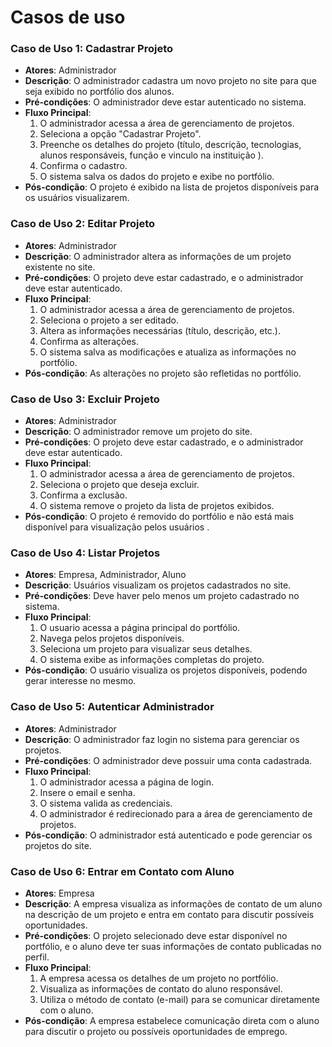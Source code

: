 # Casos de uso 


### Caso de Uso 1: Cadastrar Projeto
* **Atores**: Administrador
* **Descrição**: O administrador cadastra um novo projeto no site para que seja exibido no portfólio dos alunos.
* **Pré-condições**: O administrador deve estar autenticado no sistema.
* **Fluxo Principal**:
    1. O administrador acessa a área de gerenciamento de projetos.
    2. Seleciona a opção "Cadastrar Projeto".
    3. Preenche os detalhes do projeto (título, descrição, tecnologias, alunos responsáveis, função e vinculo na instituição ).
    4. Confirma o cadastro.
    5. O sistema salva os dados do projeto e exibe no portfólio.
* **Pós-condição**: O projeto é exibido na lista de projetos disponíveis para os usuários visualizarem.

### Caso de Uso 2: Editar Projeto
* **Atores**: Administrador
* **Descrição**: O administrador altera as informações de um projeto existente no site.
* **Pré-condições**: O projeto deve estar cadastrado, e o administrador deve estar autenticado.
* **Fluxo Principal**:
    1. O administrador acessa a área de gerenciamento de projetos.
    2. Seleciona o projeto a ser editado.
    3. Altera as informações necessárias (título, descrição, etc.).
    4. Confirma as alterações.
    5. O sistema salva as modificações e atualiza as informações no portfólio.
* **Pós-condição**: As alterações no projeto são refletidas no portfólio.

### Caso de Uso 3: Excluir Projeto
* **Atores**: Administrador
* **Descrição**: O administrador remove um projeto do site.
* **Pré-condições**: O projeto deve estar cadastrado, e o administrador deve estar autenticado.
* **Fluxo Principal**:
    1. O administrador acessa a área de gerenciamento de projetos.
    2. Seleciona o projeto que deseja excluir.
    3. Confirma a exclusão.
    4. O sistema remove o projeto da lista de projetos exibidos.
* **Pós-condição**: O projeto é removido do portfólio e não está mais disponível para visualização pelos usuários .

### Caso de Uso 4: Listar Projetos
* **Atores**: Empresa, Administrador, Aluno
* **Descrição**: Usuários visualizam os projetos cadastrados no site.
* **Pré-condições**: Deve haver pelo menos um projeto cadastrado no sistema.
* **Fluxo Principal**:
    1. O usuario acessa a página principal do portfólio.
    2. Navega pelos projetos disponíveis.
    3. Seleciona um projeto para visualizar seus detalhes.
    4. O sistema exibe as informações completas do projeto.
* **Pós-condição**: O usuário visualiza os projetos disponíveis, podendo gerar interesse no mesmo.

### Caso de Uso 5: Autenticar Administrador
* **Atores**: Administrador
* **Descrição**: O administrador faz login no sistema para gerenciar os projetos.
* **Pré-condições**: O administrador deve possuir uma conta cadastrada.
* **Fluxo Principal**:
    1. O administrador acessa a página de login.
    2. Insere o email e senha.
    3. O sistema valida as credenciais.
    4. O administrador é redirecionado para a área de gerenciamento de projetos.
* **Pós-condição**: O administrador está autenticado e pode gerenciar os projetos do site.


### Caso de Uso 6: Entrar em Contato com Aluno
* **Atores**: Empresa
* **Descrição**: A empresa visualiza as informações de contato de um aluno na descrição de um projeto e entra em contato para discutir possíveis oportunidades.
* **Pré-condições**: O projeto selecionado deve estar disponível no portfólio, e o aluno deve ter suas informações de contato publicadas no perfil.
* **Fluxo Principal**:
    1. A empresa acessa os detalhes de um projeto no portfólio.
    2. Visualiza as informações de contato do aluno responsável.
    3. Utiliza o método de contato (e-mail) para se comunicar diretamente com o aluno.
* **Pós-condição**: A empresa estabelece comunicação direta com o aluno para discutir o projeto ou possíveis oportunidades de emprego.
